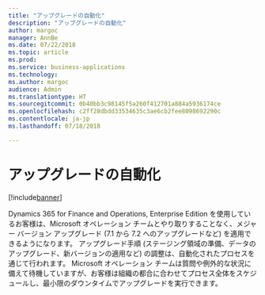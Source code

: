 ```yaml
---
title: "アップグレードの自動化"
description: "アップグレードの自動化"
author: margoc
manager: AnnBe
ms.date: 07/22/2018
ms.topic: article
ms.prod: 
ms.service: business-applications
ms.technology: 
ms.author: margoc
audience: Admin
ms.translationtype: HT
ms.sourcegitcommit: 0b40bb3c98145f5a260f412701a884a5936174ce
ms.openlocfilehash: c2ff28dbdd33534635c3ae6cb2fee8098692290c
ms.contentlocale: ja-jp
ms.lasthandoff: 07/18/2018

---
```

#  <a name="upgrade-automation"></a>アップグレードの自動化

[!include[banner](../../includes/banner.md)]

Dynamics 365 for Finance and Operations, Enterprise Edition を使用しているお客様は、Microsoft オペレーション チームとやり取りすることなく、メジャー バージョン アップグレード (7.1 から 7.2 へのアップグレードなど) を適用できるようになります。
アップグレード手順 (ステージング領域の準備、データのアップグレード、新バージョンの適用など) の調整は、自動化されたプロセスを通じて行われます。 Microsoft オペレーション チームは質問や例外的な状況に備えて待機していますが、お客様は組織の都合に合わせてプロセス全体をスケジュールし、最小限のダウンタイムでアップグレードを実行できます。

